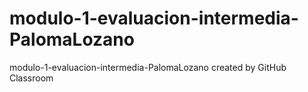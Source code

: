 # modulo-1-evaluacion-intermedia-PalomaLozano
modulo-1-evaluacion-intermedia-PalomaLozano created by GitHub Classroom
